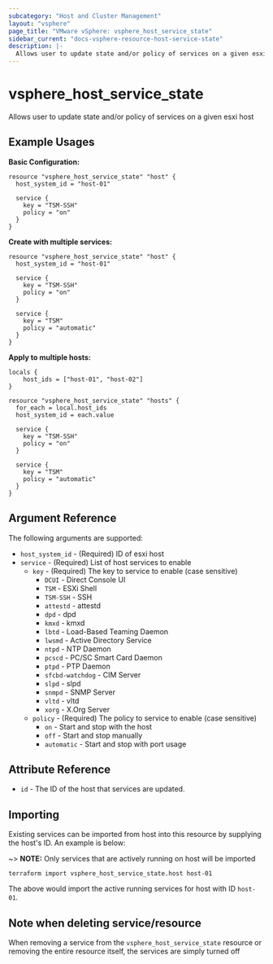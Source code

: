 ```yaml
---
subcategory: "Host and Cluster Management"
layout: "vsphere"
page_title: "VMware vSphere: vsphere_host_service_state"
sidebar_current: "docs-vsphere-resource-host-service-state"
description: |-
  Allows user to update state and/or policy of services on a given esxi host
---
```


# vsphere_host_service_state

Allows user to update state and/or policy of services on a given esxi host

## Example Usages

**Basic Configuration:**

```hcl
resource "vsphere_host_service_state" "host" {
  host_system_id = "host-01"

  service {
    key = "TSM-SSH"
    policy = "on"
  }
}
```

**Create with multiple services:**

```hcl
resource "vsphere_host_service_state" "host" {
  host_system_id = "host-01"

  service {
    key = "TSM-SSH"
    policy = "on"
  }

  service {
    key = "TSM"
    policy = "automatic"
  }
}
```

**Apply to multiple hosts:**

```hcl
locals {
    host_ids = ["host-01", "host-02"]
}

resource "vsphere_host_service_state" "hosts" {
  for_each = local.host_ids
  host_system_id = each.value

  service {
    key = "TSM-SSH"
    policy = "on"
  }

  service {
    key = "TSM"
    policy = "automatic"
  }
}
```

## Argument Reference

The following arguments are supported:

* `host_system_id` - (Required) ID of esxi host
* `service` - (Required) List of host services to enable
    * `key` - (Required) The key to service to enable (case sensitive)
        * `DCUI`           - Direct Console UI
        * `TSM`            - ESXi Shell
        * `TSM-SSH`        - SSH
        * `attestd`        - attestd
        * `dpd`            - dpd
        * `kmxd`           - kmxd
        * `lbtd`           - Load-Based Teaming Daemon
        * `lwsmd`          - Active Directory Service
        * `ntpd`           - NTP Daemon
        * `pcscd`          - PC/SC Smart Card Daemon
        * `ptpd`           - PTP Daemon
        * `sfcbd-watchdog` - CIM Server
        * `slpd`           - slpd
        * `snmpd`          - SNMP Server
        * `vltd`           - vltd
        * `xorg`           - X.Org Server
    * `policy` - (Required) The policy to service to enable (case sensitive)
        * `on` - Start and stop with the host
        * `off` - Start and stop manually
        * `automatic` - Start and stop with port usage

## Attribute Reference

* `id` - The ID of the host that services are updated.

## Importing

Existing services can be imported from host into this resource by supplying
the host's ID.  An example is below:

~> **NOTE:** Only services that are actively running on host will be imported

```
terraform import vsphere_host_service_state.host host-01
```

The above would import the active running services for host with ID `host-01`.

## Note when deleting service/resource

When removing a service from the `vsphere_host_service_state` resource or removing the entire resource itself,
the services are simply turned off
